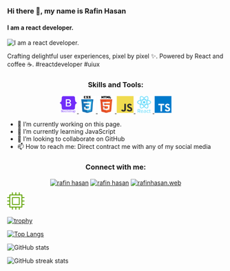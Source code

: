 ### Hi there 👋, my name is Rafin Hasan
#### I am a react developer.
![I am a react developer.](https://scontent.fdac138-2.fna.fbcdn.net/v/t39.30808-6/438196427_122124297632252868_6034209741663439880_n.png?stp=dst-png_p180x540&_nc_cat=105&ccb=1-7&_nc_sid=5f2048&_nc_eui2=AeGt2Z35II0uMAUqIepn-Bao37KY-4p60jPfspj7inrSMxlkjSclNZbCLe1GUxvA2_u554QE707vja7rm6NITRMH&_nc_ohc=CGKLhNKrCm8Ab6pFaB9&_nc_ht=scontent.fdac138-2.fna&oh=00_AfDL3hXJpIZxspYLH_6RIQNSWw-tLhx24f2hzUKPkbttNw&oe=66364BC6)

Crafting delightful user experiences, pixel by pixel ✨. Powered by React and coffee ☕️. #reactdeveloper #uiux

<h3 align="center">Skills and Tools:</h3>
<p align="center"> <a href="https://getbootstrap.com" target="_blank" rel="noreferrer"> <img src="https://raw.githubusercontent.com/devicons/devicon/master/icons/bootstrap/bootstrap-plain-wordmark.svg" alt="bootstrap" width="40" height="40"/> </a> <a href="https://www.w3schools.com/css/" target="_blank" rel="noreferrer"> <img src="https://raw.githubusercontent.com/devicons/devicon/master/icons/css3/css3-original-wordmark.svg" alt="css3" width="40" height="40"/> </a> <a href="https://www.w3.org/html/" target="_blank" rel="noreferrer"> <img src="https://raw.githubusercontent.com/devicons/devicon/master/icons/html5/html5-original-wordmark.svg" alt="html5" width="40" height="40"/> </a> <a href="https://developer.mozilla.org/en-US/docs/Web/JavaScript" target="_blank" rel="noreferrer"> <img src="https://raw.githubusercontent.com/devicons/devicon/master/icons/javascript/javascript-original.svg" alt="javascript" width="40" height="40"/> </a> <a href="https://reactjs.org/" target="_blank" rel="noreferrer"> <img src="https://raw.githubusercontent.com/devicons/devicon/master/icons/react/react-original-wordmark.svg" alt="react" width="40" height="40"/> </a> <a href="https://www.typescriptlang.org/" target="_blank" rel="noreferrer"> <img src="https://raw.githubusercontent.com/devicons/devicon/master/icons/typescript/typescript-original.svg" alt="typescript" width="40" height="40"/> </a> </p>

- 🔭 I’m currently working on this page. 
- 🌱 I’m currently learning JavaScript 
- 👯 I’m looking to collaborate on GitHub 
- 📫 How to reach me: Direct contract me with any of my social media 

<h3 align="center">Connect with me:</h3>
<p align="center">
<a href="https://linkedin.com/in/rafin hasan" target="blank"><img align="center" src="https://raw.githubusercontent.com/rahuldkjain/github-profile-readme-generator/master/src/images/icons/Social/linked-in-alt.svg" alt="rafin hasan" height="30" width="40" /></a>
<a href="https://fb.com/rafin hasan" target="blank"><img align="center" src="https://raw.githubusercontent.com/rahuldkjain/github-profile-readme-generator/master/src/images/icons/Social/facebook.svg" alt="rafin hasan" height="30" width="40" /></a>
<a href="https://instagram.com/rafinhasan.web" target="blank"><img align="center" src="https://raw.githubusercontent.com/rahuldkjain/github-profile-readme-generator/master/src/images/icons/Social/instagram.svg" alt="rafinhasan.web" height="30" width="40" /></a>
</p>

<a href='https://docs.github.com/en/developers'><img src='https://raw.githubusercontent.com/acervenky/animated-github-badges/master/assets/devbadge.gif' width='40' height='40'></a> 

[![trophy](https://github-profile-trophy.vercel.app/?username=Rafin-Hasan)](https://github.com/ryo-ma/github-profile-trophy)

[![Top Langs](https://github-readme-stats.vercel.app/api/top-langs/?username=Rafin-Hasan)](https://github.com/anuraghazra/github-readme-stats)

![GitHub stats](https://github-readme-stats.vercel.app/api?username=Rafin-Hasan&show_icons=true&count_private=true)  

![GitHub streak stats](https://streak-stats.demolab.com/?user=Rafin-Hasan)  

